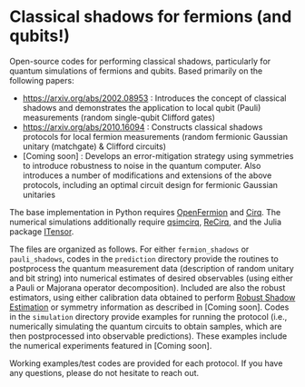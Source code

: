 # Classical shadows for fermions (and qubits!)

Open-source codes for performing classical shadows, particularly for quantum simulations of fermions and qubits. Based primarily on the following papers:

* https://arxiv.org/abs/2002.08953 : Introduces the concept of classical shadows and demonstrates the application to local qubit (Pauli) measurements (random single-qubit Clifford gates)
* https://arxiv.org/abs/2010.16094 : Constructs classical shadows protocols for local fermion measurements (random fermionic Gaussian unitary (matchgate) & Clifford circuits)
* [Coming soon] : Develops an error-mitigation strategy using symmetries to introduce robustness to noise in the quantum computer. Also introduces a number of modifications and extensions of the above protocols, including an optimal circuit design for fermionic Gaussian unitaries

The base implementation in Python requires [OpenFermion](https://quantumai.google/openfermion) and [Cirq](https://quantumai.google/cirq). The numerical simulations additionally require [qsimcirq](https://github.com/quantumlib/qsim), [ReCirq](https://github.com/quantumlib/ReCirq), and the Julia package [ITensor](https://github.com/ITensor/ITensors.jl).

The files are organized as follows. For either `fermion_shadows` or `pauli_shadows`, codes in the `prediction` directory provide the routines to postprocess the quantum measurement data (description of random unitary and bit string) into numerical estimates of desired observables (using either a Pauli or Majorana operator decomposition). Included are also the robust estimators, using either calibration data obtained to perform [Robust Shadow Estimation](https://arxiv.org/abs/2011.09636) or symmetry information as described in [Coming soon]. Codes in the `simulation` directory provide examples for running the protocol (i.e., numerically simulating the quantum circuits to obtain samples, which are then postprocessed into observable predictions). These examples include the numerical experiments featured in [Coming soon].

Working examples/test codes are provided for each protocol. If you have any questions, please do not hesitate to reach out.

